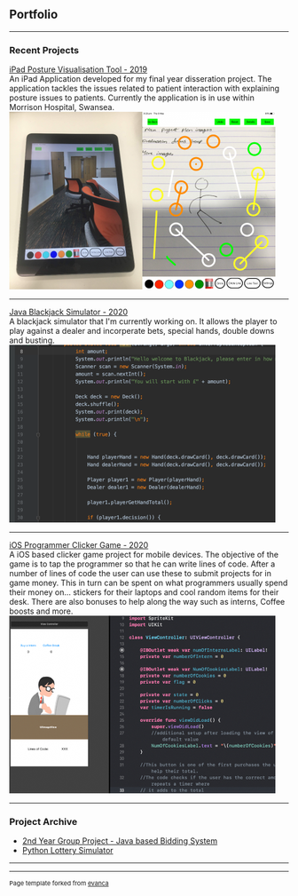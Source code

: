 ## Portfolio

---

### Recent Projects

[iPad Posture Visualisation Tool - 2019](pdf/Dissertation.pdf)
<br>An iPad Application developed for my final year disseration project. The application tackles the issues related to patient interaction with explaining posture issues to patients. Currently the application is in use within Morrison Hospital, Swansea. 
<img src="images/app.png?raw=true"/>

---
[Java Blackjack Simulator - 2020 ](https://github.com/AlexW555/Blackjack-simulator)
<br>A blackjack simulator that I'm currently working on. It allows the player to play against a dealer and incorperate bets, special hands, double downs and busting.
<img src="images/java.png?raw=true"/>

---
[iOS Programmer Clicker Game  - 2020](https://github.com/AlexW555/Programmer-Clicker)
<br>A iOS based clicker game project for mobile devices. The objective of the game is to tap the programmer so that he can write lines of code. After a number of lines of code the user can use these to submit projects for in game money. This in turn can be spent on what programmers usually spend their money on... stickers for their laptops and cool random items for their desk. There are also bonuses to help along the way such as interns, Coffee boosts and more.
<img src="images/swift.png?raw=true"/>

---

### Project Archive

- [2nd Year Group Project - Java based Bidding System ](http://example.com/)
- [Python Lottery Simulator ](https://github.com/AlexW555/Lottery-simulator)
---




---
<p style="font-size:11px">Page template forked from <a href="https://github.com/evanca/quick-portfolio">evanca</a></p>
<!-- Remove above link if you don't want to attibute -->
